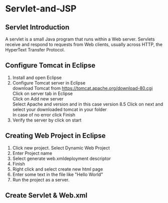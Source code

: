 # Servlet-and-JSP

## Servlet Introduction

A servlet is a small Java program that runs within a Web server. Servlets receive and respond to requests from Web clients, usually across HTTP, the HyperText Transfer Protocol.

## Configure Tomcat in Eclipse

1. Install and open Eclipse
2. Configure Tomcat server in Eclipse  
    download Tomcat from https://tomcat.apache.org/download-80.cgi  
    Click on server tab in Eclipse  
    Click on Add new server  
    Select Apache and version and in this case version 8.5
    Click on next and select your downloaded tomcat in your folder  
    In case of no error click Finish
3. Verify the server by click on start

## Creating Web Project in Eclipse

1. Click new project. Select Dynamic Web Project
2. Enter Project name
3. Select generate web.xmldeployment descriptor
4. Finish
5. Right click and select create new html page
6. Enter some text in the file like "Hello World"
7. Run the project as a server.

## Create Servlet & Web.xml


    
